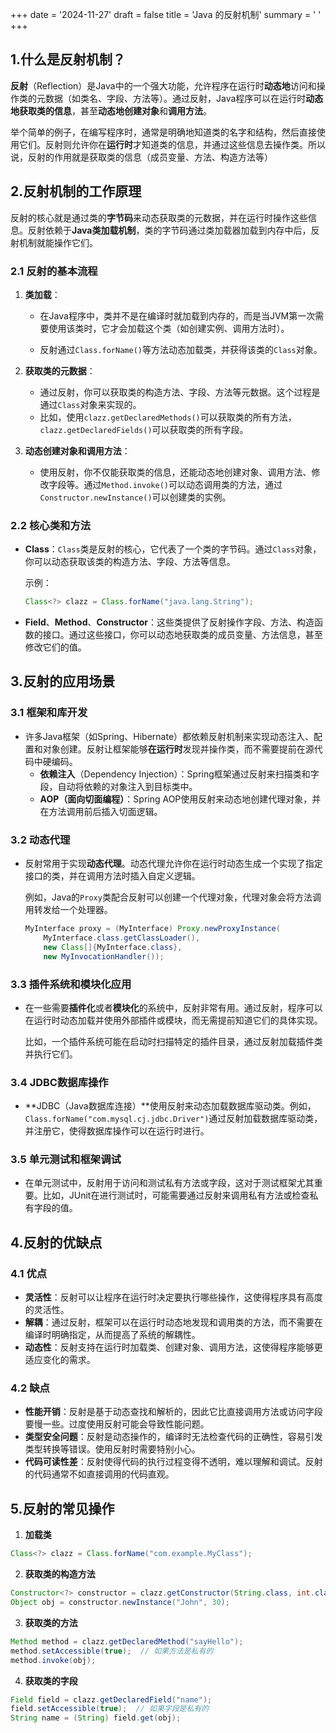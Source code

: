 +++
date = '2024-11-27'
draft = false
title = 'Java 的反射机制'
summary = ' '
+++

## 1.什么是反射机制？

**反射**（Reflection）是Java中的一个强大功能，允许程序在运行时**动态地**访问和操作类的元数据（如类名、字段、方法等）。通过反射，Java程序可以在运行时**动态地获取类的信息**，甚至**动态地创建对象**和**调用方法**。

举个简单的例子，在编写程序时，通常是明确地知道类的名字和结构，然后直接使用它们。反射则允许你在**运行时**才知道类的信息，并通过这些信息去操作类。所以说，反射的作用就是获取类的信息（成员变量、方法、构造方法等）



## 2.反射机制的工作原理

反射的核心就是通过类的**字节码**来动态获取类的元数据，并在运行时操作这些信息。反射依赖于**Java类加载机制**，类的字节码通过类加载器加载到内存中后，反射机制就能操作它们。

### 2.1 反射的基本流程

1. **类加载**：

   - 在Java程序中，类并不是在编译时就加载到内存的，而是当JVM第一次需要使用该类时，它才会加载这个类（如创建实例、调用方法时）。

   - 反射通过`Class.forName()`等方法动态加载类，并获得该类的`Class`对象。

2. **获取类的元数据**：

   - 通过反射，你可以获取类的构造方法、字段、方法等元数据。这个过程是通过`Class`对象来实现的。
   - 比如，使用`clazz.getDeclaredMethods()`可以获取类的所有方法，`clazz.getDeclaredFields()`可以获取类的所有字段。

3. **动态创建对象和调用方法**：

   - 使用反射，你不仅能获取类的信息，还能动态地创建对象、调用方法、修改字段等。通过`Method.invoke()`可以动态调用类的方法，通过`Constructor.newInstance()`可以创建类的实例。

### 2.2 核心类和方法

- **Class**：`Class`类是反射的核心，它代表了一个类的字节码。通过`Class`对象，你可以动态获取该类的构造方法、字段、方法等信息。

  示例：

  ```java
  Class<?> clazz = Class.forName("java.lang.String");
  ```

- **Field**、**Method**、**Constructor**：这些类提供了反射操作字段、方法、构造函数的接口。通过这些接口，你可以动态地获取类的成员变量、方法信息，甚至修改它们的值。



## 3.反射的应用场景

### 3.1 **框架和库开发**

- 许多Java框架（如Spring、Hibernate）都依赖反射机制来实现动态注入、配置和对象创建。反射让框架能够**在运行时**发现并操作类，而不需要提前在源代码中硬编码。
  - **依赖注入**（Dependency Injection）：Spring框架通过反射来扫描类和字段，自动将依赖的对象注入到目标类中。
  - **AOP（面向切面编程）**：Spring AOP使用反射来动态地创建代理对象，并在方法调用前后插入切面逻辑。

### 3.2 **动态代理**

- 反射常用于实现**动态代理**。动态代理允许你在运行时动态生成一个实现了指定接口的类，并在调用方法时插入自定义逻辑。

  例如，Java的`Proxy`类配合反射可以创建一个代理对象，代理对象会将方法调用转发给一个处理器。

  ```java
  MyInterface proxy = (MyInterface) Proxy.newProxyInstance(
      MyInterface.class.getClassLoader(),
      new Class[]{MyInterface.class},
      new MyInvocationHandler());
  ```

### 3.3 **插件系统和模块化应用**

- 在一些需要**插件化**或者**模块化**的系统中，反射非常有用。通过反射，程序可以在运行时动态加载并使用外部插件或模块，而无需提前知道它们的具体实现。

  比如，一个插件系统可能在启动时扫描特定的插件目录，通过反射加载插件类并执行它们。

### 3.4 **JDBC数据库操作**

- **JDBC（Java数据库连接）**使用反射来动态加载数据库驱动类。例如，`Class.forName("com.mysql.cj.jdbc.Driver")`通过反射加载数据库驱动类，并注册它，使得数据库操作可以在运行时进行。

### 3.5 **单元测试和框架调试**

- 在单元测试中，反射用于访问和测试私有方法或字段，这对于测试框架尤其重要。比如，JUnit在进行测试时，可能需要通过反射来调用私有方法或检查私有字段的值。



## 4.反射的优缺点

### 4.1 **优点**

- **灵活性**：反射可以让程序在运行时决定要执行哪些操作，这使得程序具有高度的灵活性。
- **解耦**：通过反射，框架可以在运行时动态地发现和调用类的方法，而不需要在编译时明确指定，从而提高了系统的解耦性。
- **动态性**：反射支持在运行时加载类、创建对象、调用方法，这使得程序能够更适应变化的需求。

### 4.2 **缺点**

- **性能开销**：反射是基于动态查找和解析的，因此它比直接调用方法或访问字段要慢一些。过度使用反射可能会导致性能问题。
- **类型安全问题**：反射是动态操作的，编译时无法检查代码的正确性，容易引发类型转换等错误。使用反射时需要特别小心。
- **代码可读性差**：反射使得代码的执行过程变得不透明，难以理解和调试。反射的代码通常不如直接调用的代码直观。



## 5.反射的常见操作

1. **加载类**

```java
Class<?> clazz = Class.forName("com.example.MyClass");
```

2. **获取类的构造方法**

```java
Constructor<?> constructor = clazz.getConstructor(String.class, int.class);
Object obj = constructor.newInstance("John", 30);
```

3. **获取类的方法**

```java
Method method = clazz.getDeclaredMethod("sayHello");
method.setAccessible(true);  // 如果方法是私有的
method.invoke(obj);
```

4. **获取类的字段**

```java
Field field = clazz.getDeclaredField("name");
field.setAccessible(true);  // 如果字段是私有的
String name = (String) field.get(obj);
```

